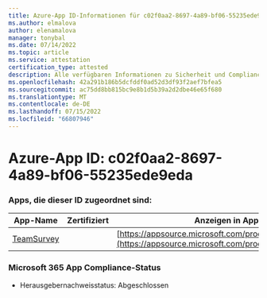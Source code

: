 ```yaml
---
title: Azure-App ID-Informationen für c02f0aa2-8697-4a89-bf06-55235ede9eda
ms.author: elmalova
author: elenamalova
manager: tonybal
ms.date: 07/14/2022
ms.topic: article
ms.service: attestation
certification_type: attested
description: Alle verfügbaren Informationen zu Sicherheit und Compliance für c02f0aa2-8697-4a89-bf06-55235ede9eda.
ms.openlocfilehash: 42a291b186b5dcfddf0ad52d3df93f2aef7bfea5
ms.sourcegitcommit: ac75dd8bb815bc9e8b1d5b39a2d2dbe46e65f680
ms.translationtype: MT
ms.contentlocale: de-DE
ms.lasthandoff: 07/15/2022
ms.locfileid: "66807946"
---
```

# <a name="azure-app-id-c02f0aa2-8697-4a89-bf06-55235ede9eda"></a>Azure-App ID: c02f0aa2-8697-4a89-bf06-55235ede9eda


### <a name="apps-associated-with-this-id"></a>Apps, die dieser ID zugeordnet sind:
| **App-Name** | **Zertifiziert** | **Anzeigen in AppSource** |
|--------------|---------------|-----------------------|
| [TeamSurvey](../forward/WA200004182.md) |  | [https://appsource.microsoft.com/product/office/WA200004182](https://appsource.microsoft.com/product/office/WA200004182) |

### <a name="microsoft-365-app-compliance-status"></a>Microsoft 365 App Compliance-Status
- Herausgebernachweisstatus: Abgeschlossen
